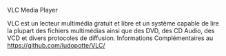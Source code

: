 VLC Media Player

VLC est un lecteur multimédia gratuit et libre et un système capable de lire la plupart 
des fichiers multimédias ainsi que des DVD, des CD Audio, des VCD 
et divers protocoles de diffusion. 
Informations Complémentaires au https://github.com/ludopotte/VLC/
